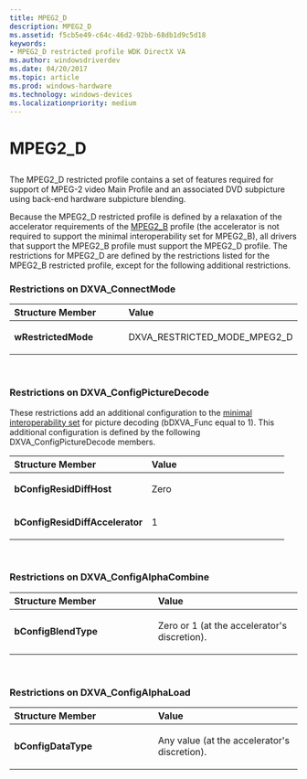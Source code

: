 ```yaml
---
title: MPEG2_D
description: MPEG2_D
ms.assetid: f5cb5e49-c64c-46d2-92bb-68db1d9c5d18
keywords:
- MPEG2_D restricted profile WDK DirectX VA
ms.author: windowsdriverdev
ms.date: 04/20/2017
ms.topic: article
ms.prod: windows-hardware
ms.technology: windows-devices
ms.localizationpriority: medium
---
```


# MPEG2\_D


## <span id="ddk_mpeg2_d_gg"></span><span id="DDK_MPEG2_D_GG"></span>


The MPEG2\_D restricted profile contains a set of features required for support of MPEG-2 video Main Profile and an associated DVD subpicture using back-end hardware subpicture blending.

Because the MPEG2\_D restricted profile is defined by a relaxation of the accelerator requirements of the [MPEG2\_B](mpeg2-b.md) profile (the accelerator is not required to support the minimal interoperability set for MPEG2\_B), all drivers that support the MPEG2\_B profile must support the MPEG2\_D profile. The restrictions for MPEG2\_D are defined by the restrictions listed for the MPEG2\_B restricted profile, except for the following additional restrictions.

### <span id="Restrictions_on_DXVA_ConnectMode"></span><span id="restrictions_on_dxva_connectmode"></span><span id="RESTRICTIONS_ON_DXVA_CONNECTMODE"></span>Restrictions on DXVA\_ConnectMode

<table>
<colgroup>
<col width="50%" />
<col width="50%" />
</colgroup>
<thead>
<tr class="header">
<th align="left">Structure Member</th>
<th align="left">Value</th>
</tr>
</thead>
<tbody>
<tr class="odd">
<td align="left"><p><strong>wRestrictedMode</strong></p></td>
<td align="left"><p>DXVA_RESTRICTED_MODE_MPEG2_D</p></td>
</tr>
</tbody>
</table>

 

### <span id="Restrictions_on_DXVA_ConfigPictureDecode"></span><span id="restrictions_on_dxva_configpicturedecode"></span><span id="RESTRICTIONS_ON_DXVA_CONFIGPICTUREDECODE"></span>Restrictions on DXVA\_ConfigPictureDecode

These restrictions add an additional configuration to the [minimal interoperability set](minimal-interoperability-configuration-sets.md) for picture decoding (bDXVA\_Func equal to 1). This additional configuration is defined by the following DXVA\_ConfigPictureDecode members.

<table>
<colgroup>
<col width="50%" />
<col width="50%" />
</colgroup>
<thead>
<tr class="header">
<th align="left">Structure Member</th>
<th align="left">Value</th>
</tr>
</thead>
<tbody>
<tr class="odd">
<td align="left"><p><strong>bConfigResidDiffHost</strong></p></td>
<td align="left"><p>Zero</p></td>
</tr>
<tr class="even">
<td align="left"><p><strong>bConfigResidDiffAccelerator</strong></p></td>
<td align="left"><p>1</p></td>
</tr>
</tbody>
</table>

 

### <span id="Restrictions_on_DXVA_ConfigAlphaCombine"></span><span id="restrictions_on_dxva_configalphacombine"></span><span id="RESTRICTIONS_ON_DXVA_CONFIGALPHACOMBINE"></span>Restrictions on DXVA\_ConfigAlphaCombine

<table>
<colgroup>
<col width="50%" />
<col width="50%" />
</colgroup>
<thead>
<tr class="header">
<th align="left">Structure Member</th>
<th align="left">Value</th>
</tr>
</thead>
<tbody>
<tr class="odd">
<td align="left"><p><strong>bConfigBlendType</strong></p></td>
<td align="left"><p>Zero or 1 (at the accelerator's discretion).</p></td>
</tr>
</tbody>
</table>

 

### <span id="Restrictions_on_DXVA_ConfigAlphaLoad"></span><span id="restrictions_on_dxva_configalphaload"></span><span id="RESTRICTIONS_ON_DXVA_CONFIGALPHALOAD"></span>Restrictions on DXVA\_ConfigAlphaLoad

<table>
<colgroup>
<col width="50%" />
<col width="50%" />
</colgroup>
<thead>
<tr class="header">
<th align="left">Structure Member</th>
<th align="left">Value</th>
</tr>
</thead>
<tbody>
<tr class="odd">
<td align="left"><p><strong>bConfigDataType</strong></p></td>
<td align="left"><p>Any value (at the accelerator's discretion).</p></td>
</tr>
</tbody>
</table>

 

 

 





